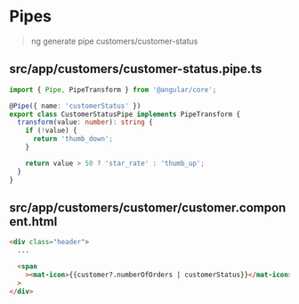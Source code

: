 # Pipes

> ng generate pipe customers/customer-status

## src/app/customers/customer-status.pipe.ts

```ts
import { Pipe, PipeTransform } from '@angular/core';

@Pipe({ name: 'customerStatus' })
export class CustomerStatusPipe implements PipeTransform {
  transform(value: number): string {
    if (!value) {
      return 'thumb_down';
    }

    return value > 50 ? 'star_rate' : 'thumb_up';
  }
}
```

## src/app/customers/customer/customer.component.html

```html
<div class="header">
  ...

  <span
    ><mat-icon>{{customer?.numberOfOrders | customerStatus}}</mat-icon></span
  >
</div>
```

